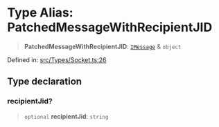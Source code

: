 # Type Alias: PatchedMessageWithRecipientJID

> **PatchedMessageWithRecipientJID**: [`IMessage`](../namespaces/proto/interfaces/IMessage.md) & `object`

Defined in: [src/Types/Socket.ts:26](https://github.com/Fokusdotid/Baileys/blob/b457796e9982984bfe7323cdd6fea8bc613c4ed0/src/Types/Socket.ts#L26)

## Type declaration

### recipientJid?

> `optional` **recipientJid**: `string`
